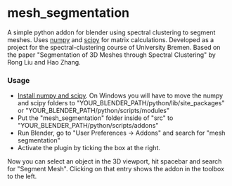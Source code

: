 mesh_segmentation
=================

A simple python addon for blender using spectral clustering to segment meshes. Uses [numpy](http://www.numpy.org/) and [scipy](http://www.scipy.org/) for matrix calculations.
Developed as a project for the spectral-clustering course of University Bremen. Based on the paper "Segmentation of 3D Meshes through Spectral Clustering" by Rong Liu and Hao Zhang.
### Usage

 - [Install numpy and scipy](http://scipy.org/install.html). On Windows you will have to move the numpy and scipy folders to "YOUR_BLENDER_PATH/python/lib/site_packages" or "YOUR_BLENDER_PATH/python/scripts/modules"
 - Put the "mesh_segmentation" folder inside of "src" to "YOUR_BLENDER_PATH/python/scripts/addons"
 - Run Blender, go to "User Preferences -> Addons" and search for "mesh segmentation"
 - Activate the plugin by ticking the box at the right.

Now you can select an object in the 3D viewport, hit spacebar and search for "Segment Mesh". Clicking on that entry shows the addon in the toolbox to the left.
